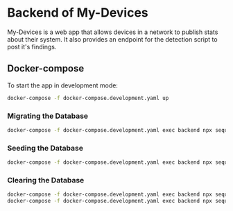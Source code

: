 # Backend of My-Devices

My-Devices is a web app that allows devices in a network to publish stats about their system. It also provides an endpoint for the detection script to post it's findings.

## Docker-compose

To start the app in development mode:

```bash
docker-compose -f docker-compose.development.yaml up
```

### Migrating the Database

```bash
docker-compose -f docker-compose.development.yaml exec backend npx sequelize-cli db:migrate
```

### Seeding the Database

```bash
docker-compose -f docker-compose.development.yaml exec backend npx sequelize-cli db:seed:all
```

### Clearing the Database

```bash
docker-compose -f docker-compose.development.yaml exec backend npx sequelize-cli db:seed:undo:all
docker-compose -f docker-compose.development.yaml exec backend npx sequelize-cli db:migrate:undo:all
```

